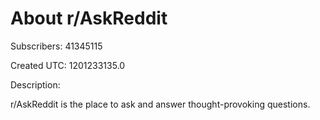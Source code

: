 # About r/AskReddit

Subscribers: 41345115

Created UTC: 1201233135.0

Description:

r/AskReddit is the place to ask and answer thought-provoking questions.
